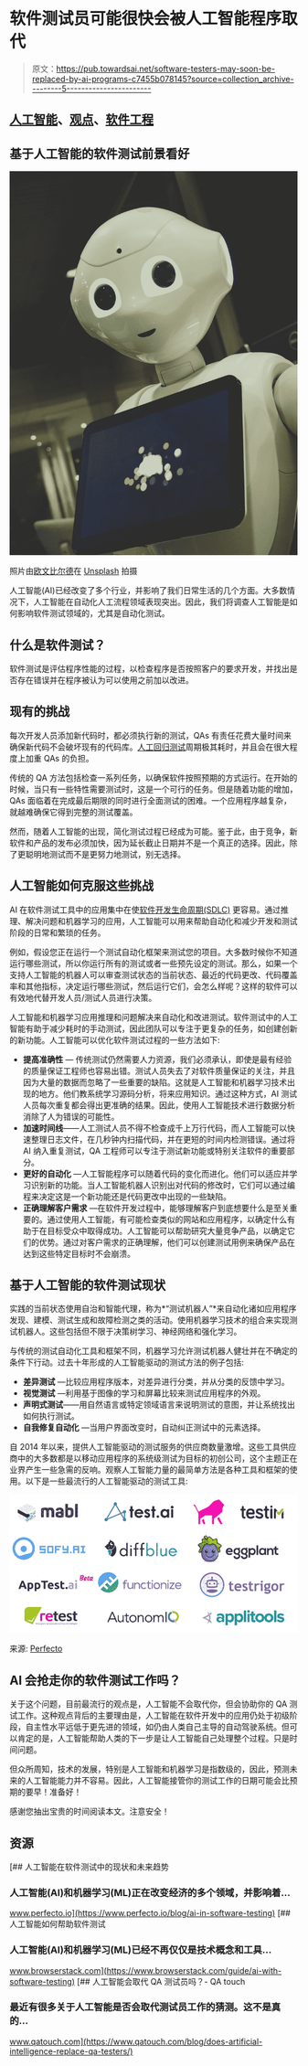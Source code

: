 # 软件测试员可能很快会被人工智能程序取代

> 原文：<https://pub.towardsai.net/software-testers-may-soon-be-replaced-by-ai-programs-c7455b078145?source=collection_archive---------5----------------------->

## [人工智能](https://towardsai.net/p/category/artificial-intelligence)、[观点](https://towardsai.net/p/category/opinion)、[软件工程](https://towardsai.net/p/category/software-engineering)

## 基于人工智能的软件测试前景看好

![](img/b0e0c8104901f3cd61975222295f3baa.png)

照片由[欧文比尔德](https://unsplash.com/@owenbeard?utm_source=medium&utm_medium=referral)在 [Unsplash](https://unsplash.com?utm_source=medium&utm_medium=referral) 拍摄

人工智能(AI)已经改变了多个行业，并影响了我们日常生活的几个方面。大多数情况下，人工智能在自动化人工流程领域表现突出。因此，我们将调查人工智能是如何影响软件测试领域的，尤其是自动化测试。

## 什么是软件测试？

软件测试是评估程序性能的过程，以检查程序是否按照客户的要求开发，并找出是否存在错误并在程序被认为可以使用之前加以改进。

## 现有的挑战

每次开发人员添加新代码时，都必须执行新的测试，QAs 有责任花费大量时间来确保新代码不会破坏现有的代码库。[人工回归测试](https://en.wikipedia.org/wiki/Regression_testing)周期极其耗时，并且会在很大程度上加重 QAs 的负担。

传统的 QA 方法包括检查一系列任务，以确保软件按照预期的方式运行。在开始的时候，当只有一些特性需要测试时，这是一个可行的任务。但是随着功能的增加，QAs 面临着在完成最后期限的同时进行全面测试的困难。一个应用程序越复杂，就越难确保它得到完整的测试覆盖。

然而，随着人工智能的出现，简化测试过程已经成为可能。鉴于此，由于竞争，新软件和产品的发布必须加快，因为延长截止日期并不是一个真正的选择。因此，除了更聪明地测试而不是更努力地测试，别无选择。

## 人工智能如何克服这些挑战

AI 在软件测试工具中的应用集中在使[软件开发生命周期(SDLC)](https://www.tutorialspoint.com/sdlc/sdlc_overview.htm) 更容易。通过推理、解决问题和机器学习的应用，人工智能可以用来帮助自动化和减少开发和测试阶段的日常和繁琐的任务。

例如，假设您正在运行一个测试自动化框架来测试您的项目。大多数时候你不知道运行哪些测试，所以你运行所有的测试或者一些预先设定的测试。那么，如果一个支持人工智能的机器人可以审查测试状态的当前状态、最近的代码更改、代码覆盖率和其他指标，决定运行哪些测试，然后运行它们，会怎么样呢？这样的软件可以有效地代替开发人员/测试人员进行决策。

人工智能和机器学习应用推理和问题解决来自动化和改进测试。软件测试中的人工智能有助于减少耗时的手动测试，因此团队可以专注于更复杂的任务，如创建创新的新功能。人工智能可以优化软件测试过程的一些方法如下:

*   **提高准确性** — 传统测试仍然需要人力资源，我们必须承认，即使是最有经验的质量保证工程师也容易出错。测试人员失去了对软件质量保证的关注，并且因为大量的数据而忽略了一些重要的缺陷。这就是人工智能和机器学习技术出现的地方。他们教系统学习源码分析，将来应用知识。通过这种方式，AI 测试人员每次重复都会得出更准确的结果。因此，使用人工智能技术进行数据分析消除了人为错误的可能性。
*   **加速时间线**——人工测试人员不得不检查成千上万行代码，而人工智能可以快速整理日志文件，在几秒钟内扫描代码，并在更短的时间内检测错误。通过将 AI 纳入重复测试，QA 工程师可以专注于测试新功能或特别关注软件的重要部分。
*   **更好的自动化** —人工智能程序可以随着代码的变化而进化。他们可以适应并学习识别新的功能。当人工智能机器人识别出对代码的修改时，它们可以通过编程来决定这是一个新功能还是代码更改中出现的一些缺陷。
*   **正确理解客户需求** —在软件开发过程中，能够理解客户到底想要什么是至关重要的。通过使用人工智能，有可能检查类似的网站和应用程序，以确定什么有助于在目标受众中取得成功。人工智能可以帮助研究大量竞争产品，以确定它们的优势。通过对客户需求的正确理解，他们可以创建测试用例来确保产品在达到这些特定目标时不会崩溃。

## 基于人工智能的软件测试现状

实践的当前状态使用自治和智能代理，称为*“测试机器人”*来自动化诸如应用程序发现、建模、测试生成和故障检测之类的活动。使用机器学习技术的组合来实现测试机器人。这些包括但不限于决策树学习、神经网络和强化学习。

与传统的测试自动化工具和框架不同，机器学习允许测试机器人健壮并在不确定的条件下行动。过去十年形成的人工智能驱动的测试方法的例子包括:

*   **差异测试** —比较应用程序版本，对差异进行分类，并从分类的反馈中学习。
*   **视觉测试** —利用基于图像的学习和屏幕比较来测试应用程序的外观。
*   **声明式测试**——用自然语言或特定领域语言来说明测试的意图，并让系统找出如何执行测试。
*   **自我修复自动化** —当用户界面改变时，自动纠正测试中的元素选择。

自 2014 年以来，提供人工智能驱动的测试服务的供应商数量激增。这些工具供应商中的大多数都是以移动应用程序的系统级测试为目标的初创公司，这个主题正在业界产生一些急需的反响。观察人工智能力量的最简单方法是各种工具和框架的使用。以下是一些最流行的人工智能驱动的测试工具:

![](img/adef031d61261e73f697afbe9e343045.png)

来源: [Perfecto](https://www.perfecto.io/blog/ai-in-software-testing)

## AI 会抢走你的软件测试工作吗？

关于这个问题，目前最流行的观点是，人工智能不会取代你，但会协助你的 QA 测试工作。这种观点背后的主要理由是，人工智能在软件开发中的应用仍处于初级阶段，自主性水平远低于更先进的领域，如仍由人类自己主导的自动驾驶系统。但可以肯定的是，人工智能帮助人类的下一步是让人工智能自己处理整个过程。只是时间问题。

但众所周知，技术的发展，特别是人工智能和机器学习是指数级的，因此，预测未来的人工智能能力并不容易。因此，人工智能接管你的测试工作的日期可能会比预期的要早！准备好！

感谢您抽出宝贵的时间阅读本文。注意安全！

## 资源

[](https://www.perfecto.io/blog/ai-in-software-testing) [## 人工智能在软件测试中的现状和未来趋势

### 人工智能(AI)和机器学习(ML)正在改变经济的多个领域，并影响着…

www.perfecto.io](https://www.perfecto.io/blog/ai-in-software-testing) [](https://www.browserstack.com/guide/ai-with-software-testing) [## 人工智能如何帮助软件测试

### 人工智能(AI)和机器学习(ML)已经不再仅仅是技术概念和工具…

www.browserstack.com](https://www.browserstack.com/guide/ai-with-software-testing) [](https://www.qatouch.com/blog/does-artificial-intelligence-replace-qa-testers/) [## 人工智能会取代 QA 测试员吗？- QA touch

### 最近有很多关于人工智能是否会取代测试员工作的猜测。这不是真的…

www.qatouch.com](https://www.qatouch.com/blog/does-artificial-intelligence-replace-qa-testers/)